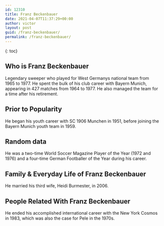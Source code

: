 ```yaml
---
id: 12310
title: Franz Beckenbauer
date: 2021-04-07T11:37:29+00:00
author: victor
layout: post
guid: /franz-beckenbauer/
permalink: /franz-beckenbauer/
---
```



{: toc}


## Who is Franz Beckenbauer



Legendary sweeper who played for West Germanys national team from 1965 to 1977. He spent the bulk of his club career with Bayern Munich, appearing in 427 matches from 1964 to 1977. He also managed the team for a time after his retirement.

                
                
                
## Prior to Popularity



He began his youth career with SC 1906 Munchen in 1951, before joining the Bayern Munich youth team in 1959.

                
                
                
## Random data



He was a two-time World Soccer Magazine Player of the Year (1972 and 1976) and a four-time German Footballer of the Year during his career.

                
                
                
## Family & Everyday Life of Franz Beckenbauer



He married his third wife, Heidi Burmester, in 2006.

                
                
                
## People Related With Franz Beckenbauer



He ended his accomplished international career with the New York Cosmos in 1983, which was also the case for Pele in the 1970s.

                
              
            
          
          
          